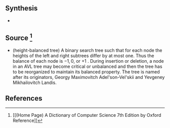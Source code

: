 ## Synthesis
- 
## Source [^1]
- (height-balanced tree) A binary search tree such that for each node the heights of the left and right subtrees differ by at most one. Thus the balance of each node is $-1,0$, or +1 . During insertion or deletion, a node in an AVL tree may become critical or unbalanced and then the tree has to be reorganized to maintain its balanced property. The tree is named after its originators, Georgy Maximovitch Adel'son-Vel'skii and Yevgeney Mikhailovitch Landis.
## References

[^1]: [[(Home Page) A Dictionary of Computer Science 7th Edition by Oxford Reference]]